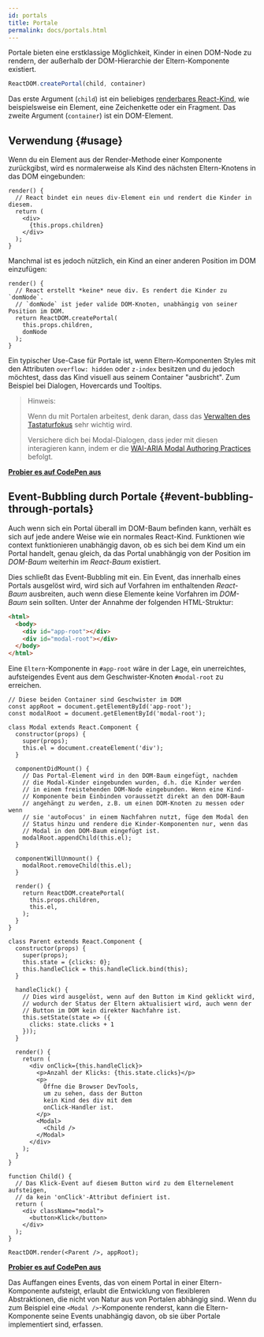 ```yaml
---
id: portals
title: Portale
permalink: docs/portals.html
---
```


Portale bieten eine erstklassige Möglichkeit, Kinder in einen DOM-Node zu rendern, der außerhalb der DOM-Hierarchie der Eltern-Komponente existiert.

```js
ReactDOM.createPortal(child, container)
```

Das erste Argument (`child`) ist ein beliebiges [renderbares React-Kind](/docs/react-component.html#render), wie beispielsweise ein Element, eine Zeichenkette oder ein Fragment. Das zweite Argument (`container`) ist ein DOM-Element.

## Verwendung {#usage}

Wenn du ein Element aus der Render-Methode einer Komponente zurückgibst, wird es normalerweise als Kind des nächsten Eltern-Knotens in das DOM eingebunden:

```js{4,6}
render() {
  // React bindet ein neues div-Element ein und rendert die Kinder in diesem.
  return (
    <div>
      {this.props.children}
    </div>
  );
}
```

Manchmal ist es jedoch nützlich, ein Kind an einer anderen Position im DOM einzufügen:

```js{6}
render() {
  // React erstellt *keine* neue div. Es rendert die Kinder zu `domNode`.
  // `domNode` ist jeder valide DOM-Knoten, unabhängig von seiner Position im DOM.
  return ReactDOM.createPortal(
    this.props.children,
    domNode
  );
}
```

Ein typischer Use-Case für Portale ist, wenn Eltern-Komponenten Styles mit den Attributen `overflow: hidden` oder `z-index` besitzen und du jedoch möchtest, dass das Kind visuell aus seinem Container "ausbricht". Zum Beispiel bei Dialogen, Hovercards und Tooltips.

> Hinweis:
>
> Wenn du mit Portalen arbeitest, denk daran, dass das [Verwalten des Tastaturfokus](/docs/accessibility.html#programmatically-managing-focus) sehr wichtig wird.
>
> Versichere dich bei Modal-Dialogen, dass jeder mit diesen interagieren kann, indem er die [WAI-ARIA Modal Authoring Practices](https://www.w3.org/TR/wai-aria-practices-1.1/#dialog_modal) befolgt. 

[**Probier es auf CodePen aus**](https://codepen.io/gaearon/pen/yzMaBd)

## Event-Bubbling durch Portale {#event-bubbling-through-portals}

Auch wenn sich ein Portal überall im DOM-Baum befinden kann, verhält es sich auf jede andere Weise wie ein normales React-Kind. Funktionen wie context funktionieren unabhängig davon, ob es sich bei dem Kind um ein Portal handelt, genau gleich, da das Portal unabhängig von der Position im *DOM-Baum* weiterhin im *React-Baum* existiert.

Dies schließt das Event-Bubbling mit ein. Ein Event, das innerhalb eines Portals ausgelöst wird, wird sich auf Vorfahren im enthaltenden *React-Baum* ausbreiten, auch wenn diese Elemente keine Vorfahren im *DOM-Baum* sein sollten. Unter der Annahme der folgenden HTML-Struktur:

```html
<html>
  <body>
    <div id="app-root"></div>
    <div id="modal-root"></div>
  </body>
</html>
```

Eine `Eltern`-Komponente in `#app-root` wäre in der Lage, ein unerreichtes, aufsteigendes Event aus dem Geschwister-Knoten `#modal-root` zu erreichen.

```js{28-31,42-49,53,61-63,70-71,74}
// Diese beiden Container sind Geschwister im DOM
const appRoot = document.getElementById('app-root');
const modalRoot = document.getElementById('modal-root');

class Modal extends React.Component {
  constructor(props) {
    super(props);
    this.el = document.createElement('div');
  }

  componentDidMount() {
    // Das Portal-Element wird in den DOM-Baum eingefügt, nachdem
    // die Modal-Kinder eingebunden wurden, d.h. die Kinder werden
    // in einem freistehenden DOM-Node eingebunden. Wenn eine Kind-
    // Komponente beim Einbinden voraussetzt direkt an den DOM-Baum
    // angehängt zu werden, z.B. um einen DOM-Knoten zu messen oder wenn
    // sie 'autoFocus' in einem Nachfahren nutzt, füge dem Modal den  
    // Status hinzu und rendere die Kinder-Komponenten nur, wenn das 
    // Modal in den DOM-Baum eingefügt ist. 
    modalRoot.appendChild(this.el);
  }

  componentWillUnmount() {
    modalRoot.removeChild(this.el);
  }

  render() {
    return ReactDOM.createPortal(
      this.props.children,
      this.el,
    );
  }
}

class Parent extends React.Component {
  constructor(props) {
    super(props);
    this.state = {clicks: 0};
    this.handleClick = this.handleClick.bind(this);
  }

  handleClick() {
    // Dies wird ausgelöst, wenn auf den Button im Kind geklickt wird,
    // wodurch der Status der Eltern aktualisiert wird, auch wenn der
    // Button im DOM kein direkter Nachfahre ist.
    this.setState(state => ({
      clicks: state.clicks + 1
    }));
  }

  render() {
    return (
      <div onClick={this.handleClick}>
        <p>Anzahl der Klicks: {this.state.clicks}</p>
        <p>
          Öffne die Browser DevTools, 
          um zu sehen, dass der Button 
          kein Kind des div mit dem 
          onClick-Handler ist.
        </p>
        <Modal>
          <Child />
        </Modal>
      </div>
    );
  }
}

function Child() {
  // Das Klick-Event auf diesem Button wird zu dem Elternelement aufsteigen, 
  // da kein 'onClick'-Attribut definiert ist.
  return (
    <div className="modal">
      <button>Klick</button>
    </div>
  );
}

ReactDOM.render(<Parent />, appRoot);
```

[**Probier es auf CodePen aus**](https://codepen.io/gaearon/pen/jGBWpE)

Das Auffangen eines Events, das von einem Portal in einer Eltern-Komponente aufsteigt, erlaubt die Entwicklung von flexibleren Abstraktionen, die nicht von Natur aus von Portalen abhängig sind. Wenn du zum Beispiel eine `<Modal />`-Komponente renderst, kann die Eltern-Komponente seine Events unabhängig davon, ob sie über Portale implementiert sind, erfassen.
